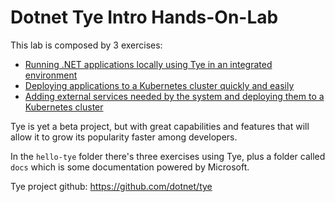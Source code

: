 # Dotnet Tye Intro Hands-On-Lab

This lab is composed by 3 exercises:

* [Running .NET applications locally using Tye in an integrated environment](hello-tye/00_run_locally.md)
* [Deploying applications to a Kubernetes cluster quickly and easily](hello-tye/01_deploy.md)
* [Adding external services needed by the system and deploying them to a Kubernetes cluster](hello-tye/03_add_redis.md)

Tye is yet a beta project, but with great capabilities and features that will allow it to grow its popularity faster among developers.

In the `hello-tye` folder there's three exercises using Tye, plus a folder called `docs` which is some documentation powered by Microsoft.

Tye project github: https://github.com/dotnet/tye